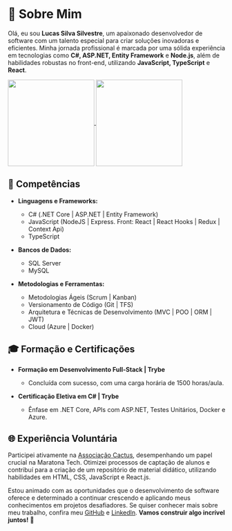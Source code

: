 # 👋 Sobre Mim

Olá, eu sou **Lucas Silva Silvestre**, um apaixonado desenvolvedor de software com um talento especial para criar soluções inovadoras e eficientes. Minha jornada profissional é marcada por uma sólida experiência em tecnologias como **C#, ASP.NET, Entity Framework** e **Node.js**, além de habilidades robustas no front-end, utilizando **JavaScript, TypeScript** e **React**.

<a href="https://github.com/LucasSilvestre10">
  <img height=200 align="center" src="https://github-readme-stats.vercel.app/api?username=LucasSilvestre10&theme=dark&show_icons=true&hide_border=false&count_private=true" />
</a>
<a href="https://github.com/LucasSilvestre10">
  <img height=200 align="center" src="https://github-readme-stats.vercel.app/api/top-langs/?username=LucasSilvestre10&theme=dark&hide_border=false&layout=compact&langs_count=8&card_width=320" />
</a>


## 💼 Competências

- **Linguagens e Frameworks:**
  - C# (.NET Core | ASP.NET | Entity Framework)
  - JavaScript (NodeJS | Express. Front: React | React Hooks | Redux | Context Api)
  - TypeScript

- **Bancos de Dados:**
  - SQL Server
  - MySQL

- **Metodologias e Ferramentas:**
  - Metodologias Ágeis (Scrum | Kanban)
  - Versionamento de Código (Git | TFS)
  - Arquitetura e Técnicas de Desenvolvimento (MVC | POO | ORM | JWT)
  - Cloud (Azure | Docker)

## 🎓 Formação e Certificações

- **Formação em Desenvolvimento Full-Stack | Trybe**
  - Concluída com sucesso, com uma carga horária de 1500 horas/aula.

- **Certificação Eletiva em C# | Trybe**
  - Ênfase em .NET Core, APIs com ASP.NET, Testes Unitários, Docker e Azure.

## 🌐 Experiência Voluntária

Participei ativamente na [Associação Cactus](https://www.linkedin.com/company/associacaocactus/), desempenhando um papel crucial na Maratona Tech. Otimizei processos de captação de alunos e contribuí para a criação de um repositório de material didático, utilizando habilidades em HTML, CSS, JavaScript e React.js.

Estou animado com as oportunidades que o desenvolvimento de software oferece e determinado a continuar crescendo e aplicando meus conhecimentos em projetos desafiadores. Se quiser conhecer mais sobre meu trabalho, confira meu [GitHub](https://github.com/LucasSilvestre10) e [LinkedIn](https://www.linkedin.com/in/lucassilvestre10). **Vamos construir algo incrível juntos!** 🚀
